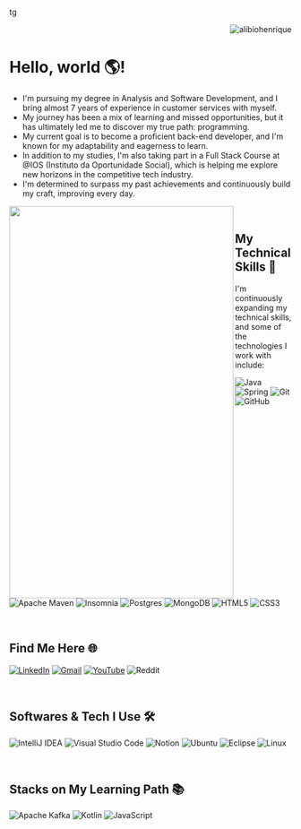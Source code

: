 tg
 <p align="right"><img src="https://komarev.com/ghpvc/?username=alibiohenrique&label=Profile%20views&color=0e75b6&style=flat" alt="alibiohenrique" /></p>


# Hello, world 🌎!

- I'm pursuing my degree in Analysis and Software Development, and I bring almost 7 years of experience in customer services with myself. 
- My journey has been a mix of learning and missed opportunities, but it has ultimately led me to discover my true path: programming.
- My current goal is to become a proficient back-end developer, and I'm known for my adaptability and eagerness to learn.
- In addition to my studies, I'm also taking part in a Full Stack Course at @IOS (Instituto da Oportunidade Social), which is helping me explore new horizons in the competitive tech industry.
- I'm determined to surpass my past achievements and continuously build my craft, improving every day. 

<img align="left" 
src="https://github.com/alibiohenrique/alibiohenrique/assets/118008033/8b4ee5a1-8781-449a-9ab4-cccc73af33da" width="400px" height="700px">

<br>

## My Technical Skills 🚀

I'm continuously expanding my technical skills, and some of the technologies I work with include:

  ![Java](https://img.shields.io/badge/java-%23ED8B00.svg?style=for-the-badge&logo=openjdk&logoColor=white)
  ![Spring](https://img.shields.io/badge/spring-%236DB33F.svg?style=for-the-badge&logo=spring&logoColor=white)
  ![Git](https://img.shields.io/badge/git-%23F05033.svg?style=for-the-badge&logo=git&logoColor=white)
  ![GitHub](https://img.shields.io/badge/github-%23121011.svg?style=for-the-badge&logo=github&logoColor=white)
  ![Apache Maven](https://img.shields.io/badge/Apache%20Maven-C71A36?style=for-the-badge&logo=Apache%20Maven&logoColor=white)
  ![Insomnia](https://img.shields.io/badge/Insomnia-black?style=for-the-badge&logo=insomnia&logoColor=5849BE)
  ![Postgres](https://img.shields.io/badge/postgres-%23316192.svg?style=for-the-badge&logo=postgresql&logoColor=white)
  ![MongoDB](https://img.shields.io/badge/MongoDB-%234ea94b.svg?style=for-the-badge&logo=mongodb&logoColor=white)
  ![HTML5](https://img.shields.io/badge/html5-%23E34F26.svg?style=for-the-badge&logo=html5&logoColor=white)
  ![CSS3](https://img.shields.io/badge/css3-%231572B6.svg?style=for-the-badge&logo=css3&logoColor=white)

<br>

## Find Me Here 🌐

  [![LinkedIn](https://img.shields.io/badge/linkedin-%230077B5.svg?style=for-the-badge&logo=linkedin&logoColor=white)](https://www.linkedin.com/in/alibiohenrique/?locale=en_US)
  [![Gmail](https://img.shields.io/badge/Gmail-D14836?style=for-the-badge&logo=gmail&logoColor=white)](mailto:alibio.henrique@gmail.com)
  [![YouTube](https://img.shields.io/badge/YouTube-%23FF0000.svg?style=for-the-badge&logo=YouTube&logoColor=white)](https://www.youtube.com/@AlibioTv)
  ![Reddit](https://img.shields.io/badge/Reddit-FF4500?style=for-the-badge&logo=reddit&logoColor=white)

<br>

## Softwares & Tech I Use 🛠️  

  ![IntelliJ IDEA](https://img.shields.io/badge/IntelliJIDEA-000000.svg?style=for-the-badge&logo=intellij-idea&logoColor=white)
  ![Visual Studio Code](https://img.shields.io/badge/Visual%20Studio%20Code-0078d7.svg?style=for-the-badge&logo=visual-studio-code&logoColor=white)
  ![Notion](https://img.shields.io/badge/Notion-%23000000.svg?style=for-the-badge&logo=notion&logoColor=white)
  ![Ubuntu](https://img.shields.io/badge/Ubuntu-E95420?style=for-the-badge&logo=ubuntu&logoColor=white)
  ![Eclipse](https://img.shields.io/badge/Eclipse-FE7A16.svg?style=for-the-badge&logo=Eclipse&logoColor=white)
  ![Linux](https://img.shields.io/badge/Linux-FCC624?style=for-the-badge&logo=linux&logoColor=black)

<br>

## Stacks on My Learning Path 📚

  ![Apache Kafka](https://img.shields.io/badge/Apache%20Kafka-000?style=for-the-badge&logo=apachekafka)
  ![Kotlin](https://img.shields.io/badge/kotlin-%237F52FF.svg?style=for-the-badge&logo=kotlin&logoColor=white)
  ![JavaScript](https://img.shields.io/badge/javascript-%23323330.svg?style=for-the-badge&logo=javascript&logoColor=%23F7DF1E)



</img>
